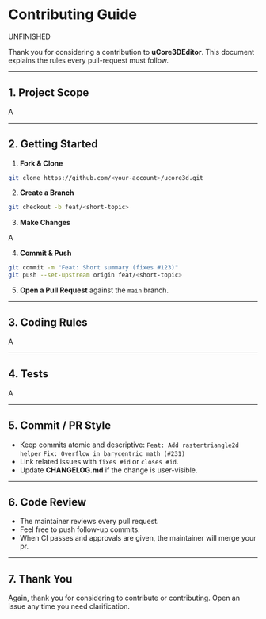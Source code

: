 # Contributing Guide

UNFINISHED

Thank you for considering a contribution to **uCore3DEditor**.
This document explains the rules every pull-request must follow.

---

## 1. Project Scope

A

---

## 2. Getting Started

1. **Fork & Clone**

```bash
git clone https://github.com/<your-account>/ucore3d.git
```

2. **Create a Branch**

```bash
git checkout -b feat/<short-topic>
```

3. **Make Changes**

A

4. **Commit & Push**

```bash
git commit -m "Feat: Short summary (fixes #123)"
git push --set-upstream origin feat/<short-topic>
```

5. **Open a Pull Request** against the `main` branch.

---

## 3. Coding Rules

A

---

## 4. Tests

A

---

## 5. Commit / PR Style

* Keep commits atomic and descriptive:
  `Feat: Add rastertriangle2d helper`
  `Fix: Overflow in barycentric math (#231)`
* Link related issues with `fixes #id` or `closes #id`.
* Update **CHANGELOG.md** if the change is user-visible.

---

## 6. Code Review

* The maintainer reviews every pull request.
* Feel free to push follow-up commits.
* When CI passes and approvals are given, the maintainer will merge your pr.

---

## 7. Thank You

Again, thank you for considering to contribute or contributing. Open an issue any time you need clarification.
